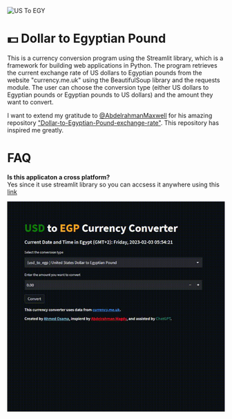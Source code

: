 ![US To EGY](https://imgur.com/mi6WAbx.png)

# 💵 Dollar to Egyptian Pound 

This is a currency conversion program using the Streamlit library, which is a framework for building web applications in Python. The program retrieves the current exchange rate of US dollars to Egyptian pounds from the website "currency.me.uk" using the BeautifulSoup library and the requests module. The user can choose the conversion type (either US dollars to Egyptian pounds or Egyptian pounds to US dollars) and the amount they want to convert. 

I want to extend my gratitude to [@AbdelrahmanMaxwell](https://github.com/AbdelrahmanMaxwell) for his amazing repository ["Dollar-to-Egyptian-Pound-exchange-rate"](https://github.com/AbdelrahmanMaxwell/Dollar-to-Egyptian-Pound-exchange-rate). This repository has inspired me greatly.

# FAQ

**Is this applicaton a cross platform?**  
Yes since it use streamlit library so you can accsess it anywhere using this [link](https://bit.ly/ahmedosama_usd_to_egp)



 ![Software interface](https://github.com/ahmed98Osama/Dollar-to-Egyptian-Pound-Currency-Converter/blob/main/streamlit.gif) 
 [](https://i.imgur.com/CbtKYwQ.png)

